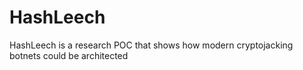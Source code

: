 # HashLeech
HashLeech is a research POC that shows how modern cryptojacking botnets could be architected
